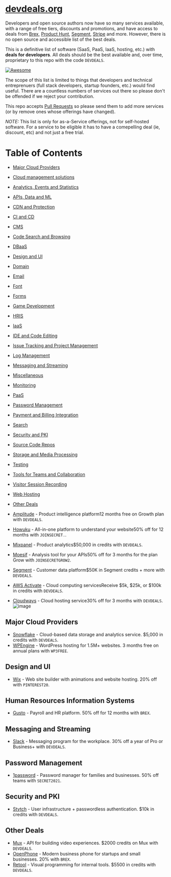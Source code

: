 # [devdeals.org](https://devdeals.org)

Developers and open source authors now have so many services available, with a range of free tiers, discounts and promotions, and have access to deals from [Brex](https://brex.com), [Product Hunt](https://producthunt.com), [Segment](https://segment.com), [Stripe](https://stripe.com/en-de/corporate-card) and more. However, there is no open source and accessible list of the best deals.

This is a definitive list of software (SaaS, PaaS, IaaS, hosting, etc.) with **deals for developers**. All deals should be the best available and, over time, proprietary to this repo with the code ```DEVDEALS```.

[![Awesome](https://awesome.re/badge-flat2.svg)](https://awesome.re) 

The scope of this list is limited to things that developers and technical entreprenuers (full stack developers, startup founders, etc.) would find useful. There are a countless numbers of services out there so please don't be offended if we reject your contribution.

This repo accepts [Pull Requests](https://github.com/devdeals/devdeals) so please send them to add more services (or by remove ones whose offerings have changed).

*NOTE:* This list is only for as-a-Service offerings, not for self-hosted software. For a service to be eligible it has to have a comepelling deal (ie, discount, etc) and not just a free trial.

Table of Contents
=================

   * [Major Cloud Providers](#major-cloud-providers)
   * [Cloud management solutions](#cloud-management-solutions)
   * [Analytics, Events and Statistics](#analytics-events-and-statistics)
   * [APIs, Data and ML](#apis-data-and-ml)
   * [CDN and Protection](#cdn-and-protection)
   * [CI and CD](#ci-and-cd)
   * [CMS](#cms)
   * [Code Search and Browsing](#code-search-and-browsing)
   * [DBaaS](#dbaas)
   * [Design and UI](#design-and-ui)
   * [Domain](#domain)
   * [Email](#email)
   * [Font](#font)
   * [Forms](#forms)
   * [Game Development](#game-development)
   * [HRIS](#human-resources-information-systems)
   * [IaaS](#iaas)
   * [IDE and Code Editing](#ide-and-code-editing)
   * [Issue Tracking and Project Management](#issue-tracking-and-project-management)
   * [Log Management](#log-management)
   * [Messaging and Streaming](#messaging-and-streaming)
   * [Miscellaneous](#miscellaneous)
   * [Monitoring](#monitoring)
   * [PaaS](#paas)
   * [Password Management](#password-management)
   * [Payment and Billing Integration](#payment-and-billing-integration)
   * [Search](#search)
   * [Security and PKI](#security-and-pki)
   * [Source Code Repos](#source-code-repos)
   * [Storage and Media Processing](#storage-and-media-processing)
   * [Testing](#testing)
   * [Tools for Teams and Collaboration](#tools-for-teams-and-collaboration)
   * [Visitor Session Recording](#visitor-session-recording)
   * [Web Hosting](#web-hosting)
   * [Other Deals](#other-deals)

  * [Amplitude](https://amplitude.com/startups) - Product intelligence platform12 months free on Growth plan with ```DEVDEALS```.
  * [Howuku](https://howuku.com/?utm_source=joinsecret) - All-in-one platform to understand your website50% off for 12 months with ```JOINSECRET.```.
  * [Mixpanel](https://mixpanel.com/startups/?utm_source=devdeals) - Product analytics$50,000 in credits with ```DEVDEALS```.
  * [Moesif](https://www.moesif.com/wrap/onboard/role/?utm_source=joinsecret) - Analysis tool for your APIs50% off for 3 months for the plan Grow with ```JOINSECRETGROW2```.
  * [Segment](https://airtable.com/shrLP3GSZnxt1WT2v?prefill_Partner%20Code=letsdeel.com) - Customer data platform$50K in Segment credits + more with ```DEVDEALS```.
  * [AWS Activate](https://aws.amazon.com/activate/) - Cloud computing servicesReceive $5k, $25k, or $100k in credits  with ```DEVDEALS```.
  * [Cloudways](https://www.cloudways.com/en/?id=499461) - Cloud hosting service30% off for 3 months with ```DEVDEALS```.
![image](https://user-images.githubusercontent.com/61061087/176337918-3763779e-496a-4df6-ba96-6b6f359ba2ff.png)


## Major Cloud Providers
  * [Snowflake](https://www.snowflake.com/snowflake-for-startups/) - Cloud-based data storage and analytics service. $5,000 in credits with ```DEVDEALS```.
  * [WPEngine](https://wpengine.com/more/specialoffer/?coupon=wpe3free) - WordPress hosting for 1.5M+ websites. 3 months free on annual plans with ```WP3FREE```.


## Design and UI

  * [Wix](https://wix.com) - Web site builder with animations and website hosting. 20% off with ```PINTEREST20```.

## Human Resources Information Systems

  * [Gusto](https://gusto.com/go/bd/brex?utm_source=devdeals&utm_source=devdeals&utm_campaign=rewards) - Payroll and HR platform. 50% off for 12 months with ```BREX```.

## Messaging and Streaming

  * [Slack](https://slack.com/promo/offer?remote_promo=devdeals) - Messaging program for the workplace. 30% off a year of Pro or Business+ with ```DEVDEALS```.

## Password Management

  * [1password](https://start.1password.com/sign-up/team?c=SECRET2021) - Password manager for families and businesses.  50% off teams with ```SECRET2021```.

## Security and PKI

  * [Stytch](https://2fg5qsh42x8.typeform.com/to/hTj0bAL3?utm_source=partnership&utm_medium=referral&utm_campaign=devdeals) -  User infrastructure + passwordless authentication.  $10k in credits with ```DEVDEALS```.

## Other Deals
  * [Mux](https://www.mux.com/startups) - API for building video experiences. $2000 credits on Mux with ```DEVDEALS```.
  * [OpenPhone](https://my.openphone.com/coupon/BREX) - Modern business phone for startups and small businesses. 20% with ```BREX```.
  * [Retool](https://retool.typeform.com/to/qGcaOOHW#partnercode=devdeals&partnername=devdeals) - Visual programming for internal tools. $5500 in credits with ```DEVDEALS```.
